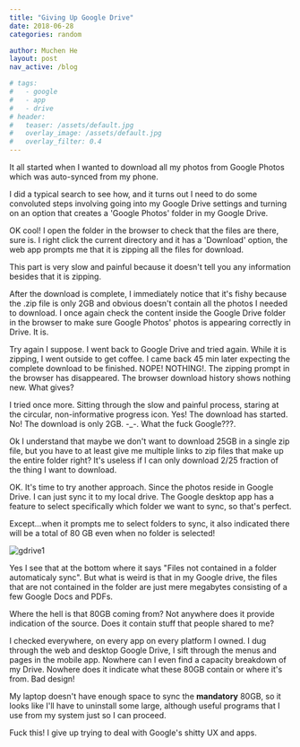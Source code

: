 ```yaml
---
title: "Giving Up Google Drive"
date: 2018-06-28
categories: random

author: Muchen He
layout: post
nav_active: /blog

# tags:
#   - google
#   - app
#   - drive
# header:
#   teaser: /assets/default.jpg
#   overlay_image: /assets/default.jpg
#   overlay_filter: 0.4
---
```


It all started when I wanted to download all my photos from Google Photos which was auto-synced from my phone.

I did a typical search to see how, and it turns out I need to do some convoluted steps involving going into my Google Drive settings and turning on an option that creates a 'Google Photos' folder in my Google Drive.

OK cool! I open the folder in the browser to check that the files are there, sure is. I right click the current directory and it has a 'Download' option, the web app prompts me that it is zipping all the files for download.

This part is very slow and painful because it doesn't tell you any information besides that it is zipping.

After the download is complete, I immediately notice that it's fishy because the .zip file is only 2GB and obvious doesn't contain all the photos I needed to download. I once again check the content inside the Google Drive folder in the browser to make sure Google Photos' photos is appearing correctly in Drive. It is.

Try again I suppose. I went back to Google Drive and tried again. While it is zipping, I went outside to get coffee. I came back 45 min later expecting the complete download to be finished. NOPE! NOTHING!. The zipping prompt in the browser has disappeared. The browser download history shows nothing new. What gives?

I tried once more. Sitting through the slow and painful process, staring at the circular, non-informative progress icon. Yes! The download has started. No! The download is only 2GB. -_-. What the fuck Google???.

Ok I understand that maybe we don't want to download 25GB in a single zip file, but you have to at least give me multiple links to zip files that make up the entire folder right? It's useless if I can only download 2/25 fraction of the thing I want to download.

OK. It's time to try another approach. Since the photos reside in Google Drive. I can just sync it to my local drive. The Google desktop app has a feature to select specifically which folder we want to sync, so that's perfect.

Except...when it prompts me to select folders to sync, it also indicated there will be a total of 80 GB even when no folder is selected!

![gdrive1]({{"/assets/blog/gdrive1.png"}})

Yes I see that at the bottom where it says "Files not contained in a folder automaticaly sync". But what is weird is that in my Google drive, the files that are not contained in the folder are just mere megabytes consisting of a few Google Docs and PDFs.

Where the hell is that 80GB coming from? Not anywhere does it provide indication of the source. Does it contain stuff that people shared to me?

I checked everywhere, on every app on every platform I owned. I dug through the web and desktop Google Drive, I sift through the menus and pages in the mobile app. Nowhere can I even find a capacity breakdown of my Drive. Nowhere does it indicate what these 80GB contain or where it's from. Bad design!

My laptop doesn't have enough space to sync the **mandatory** 80GB, so it looks like I'll have to uninstall some large, although useful programs that I use from my system just so I can proceed.

Fuck this! I give up trying to deal with Google's shitty UX and apps.